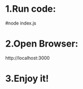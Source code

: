 <h1>1.Run code:</h1>
#node index.js

<h1>2.Open Browser:</h1>
http://localhost:3000

<h1>3.Enjoy it!</h1>
